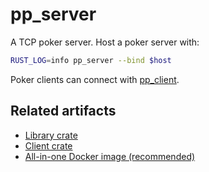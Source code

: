 # pp_server

A TCP poker server. Host a poker server with:

```bash
RUST_LOG=info pp_server --bind $host
```

Poker clients can connect with [pp_client][2].

## Related artifacts

- [Library crate][1]
- [Client crate][2]
- [All-in-one Docker image (recommended)][3]

[1]: https://crates.io/crates/private_poker
[2]: https://crates.io/crates/pp_client
[3]: https://hub.docker.com/r/ognf/poker
